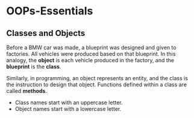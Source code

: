 # OOPs-Essentials
## Classes and Objects

Before a BMW car was made, a blueprint was designed and given to factories. All vehicles were produced based on that blueprint. In this analogy, the **object** is each vehicle produced in the factory, and the **blueprint** is the **class**.

Similarly, in programming, an object represents an entity, and the class is the instruction to design that object. Functions defined within a class are called **methods**.

- Class names start with an uppercase letter.
- Object names start with a lowercase letter.
